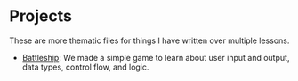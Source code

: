 # Projects
These are more thematic files for things I have written over multiple lessons. 

* [Battleship](battleship.py): We made a simple game to learn about user input and output, 
data types, control flow, and logic. 